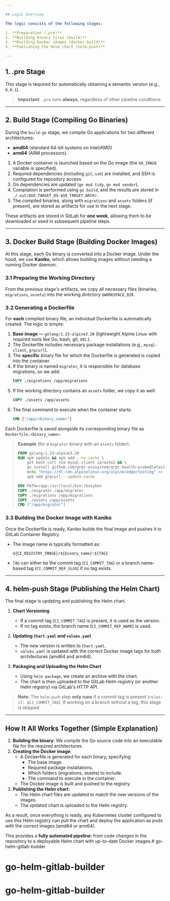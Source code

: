 ```yaml
---

## Logic Overview

The logic consists of the following stages:

1. **Preparation (.pre)**  
2. **Building binary files (build)**  
3. **Building Docker images (docker-build)**  
4. **Publishing the Helm chart (helm-push)**  

---
```


## 1. .pre Stage
This stage is required for automatically obtaining a semantic version (e.g., `0.0.1`).

> **Important**: `.pre` runs **always**, regardless of other pipeline conditions.

---

## 2. Build Stage (Compiling Go Binaries)
During the `build-go` stage, we compile Go applications for two different architectures:  
- **amd64** (standard 64-bit systems on Intel/AMD)  
- **arm64** (ARM processors).  

1. A Docker container is launched based on the Go image (the `GO_IMAGE` variable is specified).
2. Required dependencies (including `git`, `ssh`) are installed, and SSH is configured for repository access.
3. Go dependencies are updated (`go mod tidy`, `go mod vendor`).
4. Compilation is performed using `go build`, and the results are stored in `./.out/$GO_TARGET_OS-$GO_TARGET_ARCH/`.
5. The compiled binaries, along with `migrations` and `assets` folders (if present), are stored as artifacts for use in the next stage.

These artifacts are stored in GitLab for **one week**, allowing them to be downloaded or used in subsequent pipeline steps.

---

## 3. Docker Build Stage (Building Docker Images)
At this stage, each Go binary is converted into a Docker image. Under the hood, we use **Kaniko**, which allows building images without needing a running Docker daemon.

### 3.1 Preparing the Working Directory
From the previous stage's artifacts, we copy all necessary files (binaries, `migrations`, `assets`) into the working directory `$WORKSPACE_DIR`.

### 3.2 Generating a Dockerfile
For **each** compiled binary file, an individual Dockerfile is automatically created. The logic is simple:

1. **Base image** — `golang:1.23-alpine3.20` (lightweight Alpine Linux with required tools like Go, bash, git, etc.).
2. The Dockerfile includes necessary package installations (e.g., `mysql-client`, `grpcurl`).
3. The **specific** binary file for which the Dockerfile is generated is copied into the container.
4. If the binary is named `migrator`, it is responsible for database migrations, so we add:
   ```dockerfile
   COPY ./migrations /app/migrations
   ```
5. If the working directory contains an `assets` folder, we copy it as well:
   ```dockerfile
   COPY ./assets /app/assets
   ```
6. The final command to execute when the container starts:
   ```dockerfile
   CMD ["/app/<binary_name>"]
   ```
Each Dockerfile is saved alongside its corresponding binary file as `Dockerfile.<binary_name>`.

> **Example** (for a `migrator` binary with an `assets` folder):
> ```dockerfile
> FROM golang:1.23-alpine3.20
> RUN apk update && apk add --no-cache \
>     git bash curl vim mysql-client iproute2 && \
>     go install github.com/grpc-ecosystem/grpc-health-probe@latest && \
>     echo "https://dl-cdn.alpinelinux.org/alpine/edge/testing" >> /etc/apk/repositories && \
>     apk add grpcurl --update-cache
> 
> ENV PATH=/app:/usr/local/bin:/busybox
> COPY ./migrator /app/migrator
> COPY ./migrations /app/migrations
> COPY ./assets /app/assets
> CMD ["/app/migrator"]
> ```

### 3.3 Building the Docker Image with Kaniko
Once the Dockerfile is ready, Kaniko builds the final image and pushes it to GitLab Container Registry.

- The image name is typically formatted as:
  ```
  ${CI_REGISTRY_IMAGE}/${binary_name}:${TAG}
  ```
- `TAG` can either be the commit tag (`CI_COMMIT_TAG`) or a branch name-based tag (`CI_COMMIT_REF_SLUG`) if no tag exists.

---

## 4. helm-push Stage (Publishing the Helm Chart)
The final stage is updating and publishing the Helm chart.

1. **Chart Versioning**  
   - If a commit tag (`CI_COMMIT_TAG`) is present, it is used as the version.  
   - If no tag exists, the branch name (`CI_COMMIT_REF_NAME`) is used.

2. **Updating `Chart.yaml` and `values.yaml`**  
   - The new version is written to `Chart.yaml`.  
   - `values.yaml` is updated with the correct Docker image tags for both architectures (amd64 and arm64).

3. **Packaging and Uploading the Helm Chart**  
   - Using `helm package`, we create an archive with the chart.  
   - The chart is then uploaded to the GitLab Helm registry (or another Helm registry) via GitLab's HTTP API.

> **Note**: The `helm-push` step **only runs** if a commit tag is present (`rules: if: $CI_COMMIT_TAG`). If working on a branch without a tag, this stage is skipped.

---

## How It All Works Together (Simple Explanation)
1. **Building the binary**: We compile the Go source code into an executable file for the required architectures.
2. **Creating the Docker image**:  
   - A Dockerfile is generated for each binary, specifying:
     - The base image.
     - Required package installations.
     - Which folders (migrations, assets) to include.
     - The command to execute in the container.  
   - The Docker image is built and pushed to the registry.
3. **Publishing the Helm chart**:  
   - The Helm chart files are updated to match the new versions of the images.
   - The updated chart is uploaded to the Helm registry.

As a result, once everything is ready, any Kubernetes cluster configured to use this Helm registry can pull the chart and deploy the application as pods with the correct images (amd64 or arm64).

This provides a **fully automated pipeline**: from code changes in the repository to a deployable Helm chart with up-to-date Docker images.# go-helm-gitlab-builder
# go-helm-gitlab-builder
# go-helm-gitlab-builder
